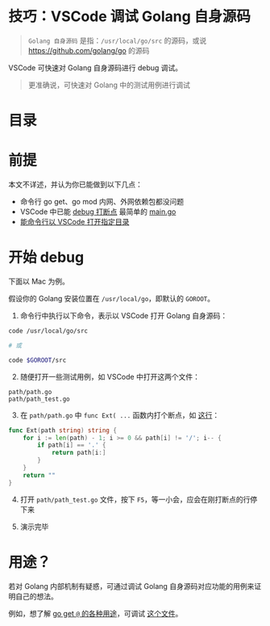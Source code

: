 # 技巧：VSCode 调试 Golang 自身源码

> `Golang 自身源码` 是指：`/usr/local/go/src` 的源码，或说 https://github.com/golang/go 的源码

VSCode 可快速对 Golang 自身源码进行 debug 调试。

> 更准确说，可快速对 Golang 中的测试用例进行调试

# 目录

<!--ts-->
<!--te-->

# 前提

本文不详述，并认为你已能做到以下几点：

- 命令行 go get、go mod 内网、外网依赖包都没问题
- VSCode 中已能 [debug 打断点](https://github.com/Microsoft/vscode-go/wiki/Debugging-Go-code-using-VS-Code) 最简单的 [main.go](https://play.golang.org/p/MAohLsrz7JQ)
- [能命令行以 VSCode 打开指定目录](https://stackoverflow.com/a/36882426/2752670)

# 开始 debug

下面以 Mac 为例。

假设你的 Golang 安装位置在 `/usr/local/go`，即默认的 `GOROOT`。

1. 命令行中执行以下命令，表示以 VSCode 打开 Golang 自身源码：

```sh
code /usr/local/go/src

# 或

code $GOROOT/src
```

2. 随便打开一些测试用例，如 VSCode 中打开这两个文件：

```
path/path.go
path/path_test.go
```

3. 在 `path/path.go` 中 `func Ext( ...` 函数内打个断点，如 [这行](https://github.com/golang/go/blob/master/src/path/path.go#L171)：

```go
func Ext(path string) string {
	for i := len(path) - 1; i >= 0 && path[i] != '/'; i-- {
		if path[i] == '.' {
			return path[i:]
		}
	}
	return ""
}
```

4. 打开 `path/path_test.go` 文件，按下 `F5`，等一小会，应会在刚打断点的行停下来

5. 演示完毕

# 用途？

若对 Golang 内部机制有疑惑，可通过调试 Golang 自身源码对应功能的用例来证明自己的想法。

例如，想了解 [go get `@` 的各种用途](https://github.com/vikyd/note/blob/master/gomod_goget_at.md)，可调试 [这个文件](https://github.com/golang/go/blob/master/src/cmd/go/internal/modload/query_test.go#L123)。
